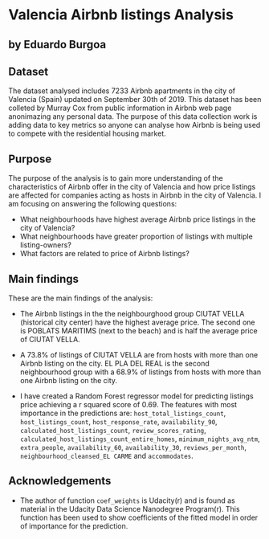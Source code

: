 # Valencia Airbnb listings Analysis
## by Eduardo Burgoa


## Dataset

The dataset analysed includes 7233 Airbnb apartments in the city of Valencia (Spain) updated on September 30th of 2019. This dataset has been colleted by Murray Cox from public information in Airbnb web page anonimazing any personal data. The purpose of this data collection work is adding data to key metrics so anyone can analyse how Airbnb is being used to compete with the residential housing market.


## Purpose

The purpose of the analysis is to gain more understanding of the characteristics of Airbnb offer in the city of Valencia and how price listings are affected for companies acting as hosts in Airbnb in the city of Valencia. I am focusing on answering the following questions:

- What neighbourhoods have highest average Airbnb price listings in the city of Valencia?
- What neighbourhoods have greater proportion of listings with multiple listing-owners?
- What factors are related to price of Airbnb listings?


## Main findings

These are the main findings of the analysis:

- The Airbnb listings in the the neighbourghood group CIUTAT VELLA (historical city center) have the highest average price. The second one is POBLATS MARITIMS (next to the beach) and is half the average price of CIUTAT VELLA.

- A 73.8% of listings of CIUTAT VELLA are from hosts with more than one Airbnb listing on the city. EL PLA DEL REAL is the second neighbourhood group with a 68.9% of listings from hosts with more than one Airbnb listing on the city.

- I have created a Random Forest regressor model for predicting listings price achieving a r squared score of 0.69. The features with most importance in the predictions are: `host_total_listings_count`, `host_listings_count`, `host_response_rate`, `availability_90`, `calculated_host_listings_count`, `review_scores_rating`, `calculated_host_listings_count_entire_homes`, `minimum_nights_avg_ntm`, `extra_people`, `availability_60`, `availability_30`, `reviews_per_month`, `neighbourhood_cleansed_EL CARME` and `accommodates`.


## Acknowledgements
- The author of function `coef_weights` is Udacity(r) and is found as material in the Udacity Data Science Nanodegree Program(r). This function has been used to show coefficients of the fitted model in order of importance for the prediction.

